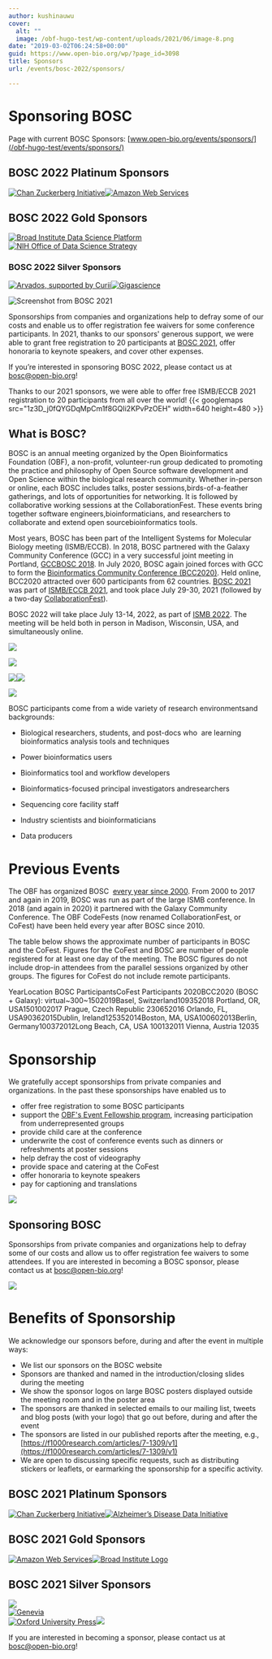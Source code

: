```yaml
---
author: kushinauwu
cover:
  alt: ""
  image: /obf-hugo-test/wp-content/uploads/2021/06/image-8.png
date: "2019-03-02T06:24:58+00:00"
guid: https://www.open-bio.org/wp/?page_id=3098
title: Sponsors
url: /events/bosc-2022/sponsors/

---
```

# Sponsoring BOSC

Page with current BOSC Sponsors: [www.open-bio.org/events/sponsors/](/obf-hugo-test/events/sponsors/)

## BOSC 2022 Platinum Sponsors

[![Chan Zuckerberg Initiative](/obf-hugo-test/wp-content/uploads/2021/06/CZI_Logotype_RGB.jpg)](https://chanzuckerberg.com/)[![Amazon Web Services](/obf-hugo-test/wp-content/uploads/2021/05/AWS_logo_RGB.png)](http://aws.amazon.com)

## BOSC 2022 Gold Sponsors

[![Broad Institute Data Science Platform](/obf-hugo-test/wp-content/uploads/2022/04/Broad-DSP-logo-1.png)](https://www.broadinstitute.org/data-sciences-platform)[![NIH Office of Data Science Strategy](/obf-hugo-test/wp-content/uploads/2022/04/NIH-ODSS_Horizontal_1Color-653.jpg)](https://datascience.nih.gov/)

### BOSC 2022 Silver Sponsors

[![Arvados, supported by Curii](/obf-hugo-test/wp-content/uploads/2022/05/ArvadosCurii.png)](https://arvados.org)[![Gigascience](/obf-hugo-test/wp-content/uploads/2019/05/Gigascience.png)](https://academic.oup.com/gigascience)

![Screenshot from BOSC 2021](/obf-hugo-test/wp-content/uploads/2022/01/Geraldine-BoF-composite.png)

Sponsorships from companies and organizations help to defray some of our costs and enable us to offer registration fee waivers for some conference participants. In 2021, thanks to our sponsors' generous support, we were able to grant free registration to 20 participants at [BOSC 2021](/obf-hugo-test/events/bosc-2021/), offer honoraria to keynote speakers, and cover other expenses.

If you’re interested in sponsoring BOSC 2022, please contact us at bosc@open-bio.org!

Thanks to our 2021 sponsors, we were able to offer free ISMB/ECCB 2021 registration to 20 participants from all over the world!
{{< googlemaps src="1z3D_j0fQYGDqMpCm1f8GQIi2KPvPzOEH" width=640 height=480 >}}

## What is BOSC?

BOSC is an annual meeting organized by the Open Bioinformatics Foundation (OBF), a non-profit, volunteer-run group dedicated to promoting the practice and philosophy of Open Source software development and Open Science within the biological research community.
Whether in-person or online, each BOSC ​includes ​talks,​ ​poster​ ​sessions,​ ​birds-of-a-feather gatherings, and ​lots​ ​of​ ​opportunities​ ​for​ ​networking. It is followed by​ ​collaborative​ ​working​ ​sessions​ ​at the CollaborationFest.​ ​These​ ​events​ ​bring​ ​together​ ​software​ ​engineers,​ ​bioinformaticians,​ ​and​ ​researchers​ ​to collaborate​ ​and​ ​extend​ ​open​ ​source​ ​bioinformatics​ ​tools.

Most years, BOSC has been part of the Intelligent Systems for Molecular Biology meeting (ISMB/ECCB). In 2018, BOSC partnered with the Galaxy Community Conference (GCC) in a very successful joint meeting in Portland, [GCCBOSC 2018](https://gccbosc2018.sched.com/). In July 2020, BOSC again joined forces with GCC to form the [Bioinformatics Community Conference (BCC2020)](https://bcc2020.github.io/). Held online, BCC2020 attracted over 600 participants from 62 countries. [BOSC 2021](/obf-hugo-test/events/bosc-2021/) was part of [ISMB/ECCB 2021](https://www.iscb.org/ismbeccb2021), and took place July 29-30, 2021 (followed by a two-day [CollaborationFest](/obf-hugo-test/events/bosc-2021/collaborationfest/)).

BOSC 2022 will take place July 13-14, 2022, as part of [ISMB 2022](https://www.iscb.org/ismb2022). The meeting will be held both in person in Madison, Wisconsin, USA, and simultaneously online.

![](/obf-hugo-test/wp/wp-content/uploads/2019/03/OBF-BoF-2018-25-300x225.jpg)

![](/obf-hugo-test/wp/wp-content/uploads/2019/03/43248502932_2395bc3cc6_z-300x200.jpg)

![](/obf-hugo-test/wp/wp-content/uploads/2019/03/BOSC2017-panel-1.jpg)![](/obf-hugo-test/wp/wp-content/uploads/2019/03/BOSC2015-panel-1-1024x521.jpg)

![](/obf-hugo-test/wp-content/uploads/2022/01/Jason-PeterSelby-FotisPsomopoulos-DhrithiDespande.png)

BOSC​ ​participants​ ​come​ ​from​ ​a​ ​wide​ ​variety​ ​of​ ​research​ ​environments​ ​and​ ​backgrounds:

- Biological​ ​researchers,​ ​students,​ ​and​ ​post-docs​ ​who​ ​​ ​are​ ​learning​ ​bioinformatics​ ​analysis tools and techniques
- Power​ ​bioinformatics​ ​users
- Bioinformatics​ ​tool​ ​and​ ​workflow​ ​developers  

- Bioinformatics​-focused​ ​principal​ ​investigators​ ​and​ ​researchers
- Sequencing​ ​core​ ​facility​ ​staff
- Industry​ ​scientists​ ​and​ ​bioinformaticians
- Data​ ​producers

# Previous Events

The​ ​OBF​ ​has​ ​organized​ ​BOSC​ ​ [every​ ​year​ ​since​ ​2000](/obf-hugo-test/events/bosc/about/).​ From 2000 to 2017 and again in 2019,​ ​BOSC​ ​was ​run​ ​as​ ​part​ ​of​ ​the​ ​large​ ​ISMB conference. In 2018 (and again in 2020) it partnered with the Galaxy Community Conference.​ ​The​ ​OBF​ ​CodeFest​s (now renamed CollaborationFest, or CoFest) have ​been​ ​held​ ​every​ ​year​ after BOSC ​since​ ​2010.  

The table below shows the approximate number of participants in BOSC and the CoFest. Figures​ ​for​ ​the​ ​CoFest​ ​and​ ​BOSC​ ​are​ ​number​ ​of​ ​people​ ​registered​ ​for​ ​at​ ​least​ ​one​ ​day​ ​of​ ​the​ ​meeting.​ ​The​ ​BOSC figures​ ​do​ ​not​ ​include​ ​drop-in​ ​attendees​ ​from​ ​the​ ​parallel​ ​sessions​ ​organized​ ​by​ ​other​ ​groups.​ ​The​ ​figures​ ​for CoFest​ ​do​ ​not​ ​include​ ​remote​ ​participants.

YearLocation BOSC ParticipantsCoFest Participants 2020BCC2020 (BOSC + Galaxy): virtual~300~1502019Basel, Switzerland109352018 Portland, OR, USA1501002017 Prague, Czech Republic 230652016 Orlando, FL, USA90362015Dublin, Ireland125352014Boston, MA, USA100602013Berlin, Germany100372012Long Beach, CA, USA 100132011 Vienna, Austria 12035

# Sponsorship

We gratefully accept sponsorships from private companies and organizations. In the past these sponsorships have enabled us to

- offer free registration to some BOSC participants
- support the [OBF's Event Fellowship program](/obf-hugo-test/travel-awards/), increasing participation from underrepresented groups
- provide child care at the conference
- underwrite the cost of conference events such as dinners or refreshments at poster sessions
- help defray the cost of videography
- provide space and catering at the CoFest
- offer honoraria to keynote speakers
- pay for captioning and translations

![](/obf-hugo-test/wp-content/uploads/2020/09/BOSC2020-party-attendees-e1609719125821.png)

## Sponsoring BOSC

Sponsorships from private companies and organizations help to defray some of our costs and allow us to offer registration fee waivers to some attendees. If you are interested in becoming a BOSC sponsor, please contact us at bosc@open-bio.org!

![](/obf-hugo-test/wp/wp-content/uploads/2019/08/BOSC2019-audience1-1.jpg)

# Benefits of Sponsorship

We acknowledge our sponsors before, during and after the event in multiple ways:

- We list our sponsors on the BOSC website
- Sponsors are thanked and named in the introduction/closing slides during the meeting
- We show the sponsor logos on large BOSC posters displayed outside the meeting room and in the poster area
- The sponsors are thanked in selected emails to our mailing list, tweets and blog posts (with your logo) that go out before, during and after the event
- The sponsors are listed in our published reports after the meeting, e.g., [https://f1000research.com/articles/7-1309/v1](https://f1000research.com/articles/7-1309/v1)
- We are open to discussing specific requests, such as distributing stickers or leaflets, or earmarking the sponsorship for a specific activity.

## BOSC 2021 Platinum Sponsors

[![Chan Zuckerberg Initiative](/obf-hugo-test/wp-content/uploads/2021/06/CZI_Logotype_RGB.jpg)](https://chanzuckerberg.com/)[![Alzheimer’s Disease Data Initiative](/obf-hugo-test/wp-content/uploads/2021/06/ADDI_Logo_FullColor_Vert_RGB.png)](https://www.alzheimersdata.org/)

## BOSC 2021 Gold Sponsors

[![Amazon Web Services](/obf-hugo-test/wp-content/uploads/2021/05/AWS_logo_RGB.png)](http://aws.amazon.com)[![Broad Institute Logo](https://www.broadinstitute.org/files/news/media-images/logos//BroadInstLogoforDigitalRGB.png)](https://www.broadinstitute.org/)

## BOSC 2021 Silver Sponsors

[![](/obf-hugo-test/wp-content/uploads/2021/04/image.png)](https://elifesciences.org/)  
[![Genevia](/obf-hugo-test/wp-content/uploads/2021/06/genevia_logo_cmyk.png)](https://geneviatechnologies.com/)  
[![Oxford University Press](/obf-hugo-test/wp-content/uploads/2021/06/OUP_logo_navy.png)](https://oup.com/)[![](/obf-hugo-test/wp-content/uploads/2021/07/logo_bioteam_transp_bg.png)](https://bioteam.net)  

If you are interested in becoming a sponsor, please contact us at bosc@open-bio.org!

